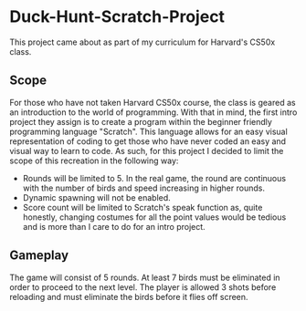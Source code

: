 # Duck-Hunt-Scratch-Project
This project came about as part of my curriculum for Harvard's CS50x class.

## Scope
For those who have not taken Harvard CS50x course, the class is geared as an introduction to the world of programming. With that in mind, the first intro project they assign is to create a program within the beginner friendly programming language "Scratch".
This language allows for an easy visual representation of coding to get those who have never coded an easy and visual way to learn to code.
As such, for this project I decided to limit the scope of this recreation in the following way:

- Rounds will be limited to 5. In the real game, the round are continuous with the number of birds and speed increasing in higher rounds.
- Dynamic spawning will not be enabled.
- Score count will be limited to Scratch's speak function as, quite honestly, changing costumes for all the point values would be tedious and is more than I care to do for an intro project.

## Gameplay
The game will consist of 5 rounds. At least 7 birds must be eliminated in order to proceed to the next level. The player is allowed 3 shots before reloading and must eliminate the birds before it flies off screen.
